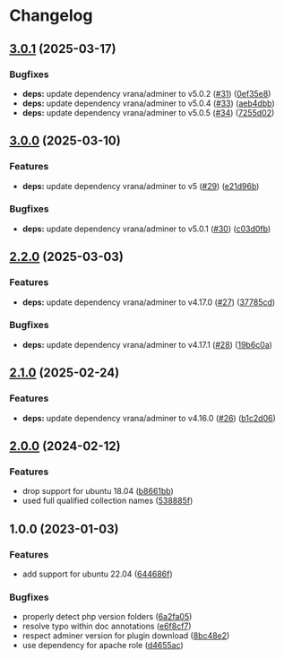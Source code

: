 # Changelog

## [3.0.1](https://github.com/rolehippie/adminer/compare/v3.0.0...v3.0.1) (2025-03-17)


### Bugfixes

* **deps:** update dependency vrana/adminer to v5.0.2 ([#31](https://github.com/rolehippie/adminer/issues/31)) ([0ef35e8](https://github.com/rolehippie/adminer/commit/0ef35e81f68c516d784c02a78fc513db17e7e0d3))
* **deps:** update dependency vrana/adminer to v5.0.4 ([#33](https://github.com/rolehippie/adminer/issues/33)) ([aeb4dbb](https://github.com/rolehippie/adminer/commit/aeb4dbb348f67f2b3d3db7ed7594068fb9d48bca))
* **deps:** update dependency vrana/adminer to v5.0.5 ([#34](https://github.com/rolehippie/adminer/issues/34)) ([7255d02](https://github.com/rolehippie/adminer/commit/7255d02fa42ee70adba2fce5a3b2c336b2da5f92))

## [3.0.0](https://github.com/rolehippie/adminer/compare/v2.2.0...v3.0.0) (2025-03-10)


### Features

* **deps:** update dependency vrana/adminer to v5 ([#29](https://github.com/rolehippie/adminer/issues/29)) ([e21d96b](https://github.com/rolehippie/adminer/commit/e21d96b31c4830e60a4f8c9a6f1e5c98065c9c83))


### Bugfixes

* **deps:** update dependency vrana/adminer to v5.0.1 ([#30](https://github.com/rolehippie/adminer/issues/30)) ([c03d0fb](https://github.com/rolehippie/adminer/commit/c03d0fb6244ac140f03ed40886539fc4d43a548f))

## [2.2.0](https://github.com/rolehippie/adminer/compare/v2.1.0...v2.2.0) (2025-03-03)


### Features

* **deps:** update dependency vrana/adminer to v4.17.0 ([#27](https://github.com/rolehippie/adminer/issues/27)) ([37785cd](https://github.com/rolehippie/adminer/commit/37785cdf1002960950571abf622f1df621084a94))


### Bugfixes

* **deps:** update dependency vrana/adminer to v4.17.1 ([#28](https://github.com/rolehippie/adminer/issues/28)) ([19b6c0a](https://github.com/rolehippie/adminer/commit/19b6c0a89973df42d0e8b85b913c1f176026e4f7))

## [2.1.0](https://github.com/rolehippie/adminer/compare/v2.0.0...v2.1.0) (2025-02-24)


### Features

* **deps:** update dependency vrana/adminer to v4.16.0 ([#26](https://github.com/rolehippie/adminer/issues/26)) ([b1c2d06](https://github.com/rolehippie/adminer/commit/b1c2d069460f311fdea58c80c02a57e612769b65))

## [2.0.0](https://github.com/rolehippie/adminer/compare/v1.0.0...v2.0.0) (2024-02-12)


### Features

* drop support for ubuntu 18.04 ([b8661bb](https://github.com/rolehippie/adminer/commit/b8661bb97c63ee1b92f9e050fa6058a49e4e5693))
* used full qualified collection names ([538885f](https://github.com/rolehippie/adminer/commit/538885f32ff95e745714e95107fe59e199dba517))

## 1.0.0 (2023-01-03)

### Features

* add support for ubuntu 22.04 ([644686f](https://github.com/rolehippie/adminer/commit/644686f2191728222e1d2b017a77a0e82f0137a4))


### Bugfixes

* properly detect php version folders ([6a2fa05](https://github.com/rolehippie/adminer/commit/6a2fa05024aea7fdef3275759fdc406716f735c7))
* resolve typo within doc annotations ([e6f8cf7](https://github.com/rolehippie/adminer/commit/e6f8cf796df70c164da0d8e99f0fc5b03ab09de8))
* respect adminer version for plugin download ([8bc48e2](https://github.com/rolehippie/adminer/commit/8bc48e289f89d210ac707322cd7d4ceae4b92495))
* use dependency for apache role ([d4655ac](https://github.com/rolehippie/adminer/commit/d4655ac7a9aaca26868b7826647e6cda275a5fa3))
